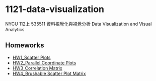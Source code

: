 # 1121-data-visualization

NYCU 112上 535511 資料視覺化與視覺分析 Data Visualization and Visual Analytics

## Homeworks
* [HW1_Scatter Plots](https://andychiangsh.github.io/1121-data-visualization/Homeworks/HW1_Scatter%20Plots/312553024)
* [HW2_Parallel Coordinate Plots](https://andychiangsh.github.io/1121-data-visualization/Homeworks/HW2_Parallel%20Coordinate%20Plots/312553024)
* [HW3_Correlation Matrix](https://andychiangsh.github.io/1121-data-visualization/Homeworks/HW3_Correlation%20Matrix/312553024.html)
* [HW4_Brushable Scatter Plot Matrix](https://andychiangsh.github.io/1121-data-visualization/Homeworks/HW4_Brushable%20Scatter%20Plot%20Matrix/312553024.html)
